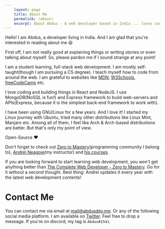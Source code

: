```yaml
---
    layout: page
    title: About Me
    permalink: /about/
    excerpt: About Abdus - A web developer based in India ... loves coding and building things in React and NodeJS ... @thisisAbdus 
---
```


Hello! I am Abdus, a developer living in India. And I am glad that you're interested in reading about me 😃

First off, I am not really good at explaining things or writing stories or even talking about myself. So, please pardon me if I sound strange at any point!

I am a student learning, full-stack web development. I am mostly self-taught(though I am pursuing a CS degree). I teach myself how to code from around the web. I am grateful to websites like [MDN](https://developer.mozilla.org/en-US/), [W3Schools](https://w3schools.org), [freeCodeCamp](https://freecodecamp.org) etc.

I love coding and building things in React and NodeJS. I use MongoDB(NoSQL is fun!) and Express framework to build web-servers and APIs(Express, because it is the simplest back-end framework to work with).

I have been using GNU/Linux for a few years. And I love it! I started my _Linux_ journey with Ubuntu, tried many other distributions like Linux Mint, Manjaro etc. Among all of them, I feel like Arch & Arch-based distributions are batter. But that's only my point of view.

Open-Source ❤️ <!-- <i class="fas fa-heart" style="color: #ff0055"></i> -->

Don't forget to check out [Zero to Mastery](https://zerotomastery.io)(programming community I belong to), [Andrei Neagoie](https://twitter.com/AndreiNeagoie)(my instructor) and [his courses](https://www.udemy.com/user/andrei-neagoie/).

If you are looking forward to start learning web development, you won't get anything better than [The Complete Web Developer - Zero to Mastery](https://www.udemy.com/the-complete-web-developer-zero-to-mastery/). Go for it without a second thought. Best thing: Andrei updates it every year with the latest web development contents!

# Contact Me

You can contact me via email at [mail@abdusdev.me](mailto:mail@abdusdev.me). Or any of the following social media platform. I am available on [Twitter](https://twitter.com/thisisabdus). Feel free to drop a message. If you're on discord, my tag is `Abdus#1541`.